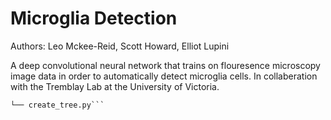 # Microglia Detection

Authors: Leo Mckee-Reid, Scott Howard, Elliot Lupini

A deep convolutional neural network that trains on flouresence microscopy image data in order to automatically detect microglia cells. In collaberation with the Tremblay Lab at the University of Victoria.
```.
└── create_tree.py```
